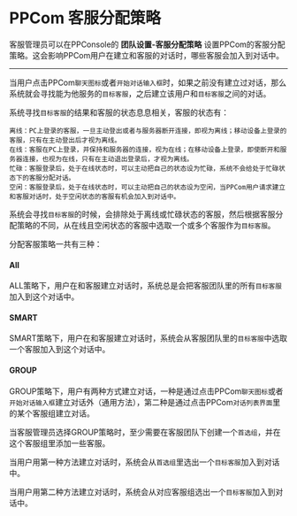 # PPCom 客服分配策略

客服管理员可以在PPConsole的 **团队设置-客服分配策略** 设置PPCom的客服分配策略。这会影响PPCom用户在建立和客服的对话时，哪些客服会加入到对话中。

----

当用户点击PPCom`聊天图标`或者`开始对话输入框`时，如果之前没有建立过对话，那么系统就会寻找能为他服务的`目标客服`，之后建立该用户和`目标客服`之间的对话。

系统寻找`目标客服`的结果和客服的状态息息相关，客服的状态有：
  
    离线：PC上登录的客服，一旦主动登出或者与服务器断开连接，即视为离线；移动设备上登录的客服，只有在主动登出后才视为离线。
    在线：客服在PC上登录，并保持和服务器的连接，视为在线；在移动设备上登录，即使断开和服务器连接，也视为在线，只有在主动退出登录后，才视为离线。
    忙碌：客服登录后，处于在线状态时，可以主动把自己的状态设为忙碌，系统不会给处于忙碌状态下的客服分配对话。
    空闲：客服登录后，处于在线状态时，可以主动把自己的状态设为空闲，当PPCom用户请求建立和客服对话时，处于空闲状态的客服有机会加入到对话中。
    
系统会寻找`目标客服`的时候，会排除处于离线或忙碌状态的客服，然后根据客服分配策略的不同，从在线且空闲状态的客服中选取一个或多个客服作为`目标客服`。

分配客服策略一共有三种：

#### All

ALL策略下，用户在和客服建立对话时，系统总是会把客服团队里的所有`目标客服`加入到这个对话中。


#### SMART

SMART策略下，用户在和客服建立对话时，系统会从客服团队里的`目标客服`中选取一个客服加入到这个对话中。

#### GROUP
GROUP策略下，用户有两种方式建立对话，一种是通过点击PPCom`聊天图标`或者`开始对话输入框`建立对话外（通用方法），第二种是通过点击PPCom`对话列表界面`里的某个客服组建立对话。

当客服管理员选择GROUP策略时，至少需要在客服团队下创建一个`首选组`，并在这个客服组里添加一些客服。

当用户用第一种方法建立对话时，系统会从`首选组`里选出一个`目标客服`加入到对话中。

当用户用第二种方法建立对话时，系统会从对应客服组选出一个`目标客服`加入到对话中。
